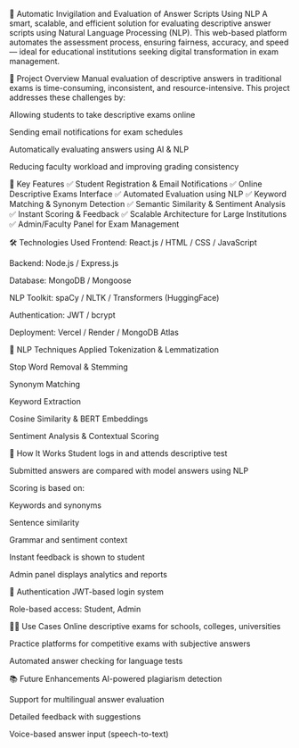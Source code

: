 🧠 Automatic Invigilation and Evaluation of Answer Scripts Using NLP
A smart, scalable, and efficient solution for evaluating descriptive answer scripts using Natural Language Processing (NLP). This web-based platform automates the assessment process, ensuring fairness, accuracy, and speed — ideal for educational institutions seeking digital transformation in exam management.



📌 Project Overview
Manual evaluation of descriptive answers in traditional exams is time-consuming, inconsistent, and resource-intensive. This project addresses these challenges by:

Allowing students to take descriptive exams online

Sending email notifications for exam schedules

Automatically evaluating answers using AI & NLP

Reducing faculty workload and improving grading consistency

🎯 Key Features
✅ Student Registration & Email Notifications
✅ Online Descriptive Exams Interface
✅ Automated Evaluation using NLP
✅ Keyword Matching & Synonym Detection
✅ Semantic Similarity & Sentiment Analysis
✅ Instant Scoring & Feedback
✅ Scalable Architecture for Large Institutions
✅ Admin/Faculty Panel for Exam Management

🛠️ Technologies Used
Frontend: React.js / HTML / CSS / JavaScript

Backend: Node.js / Express.js

Database: MongoDB / Mongoose

NLP Toolkit: spaCy / NLTK / Transformers (HuggingFace)

Authentication: JWT / bcrypt

Deployment: Vercel / Render / MongoDB Atlas

🧠 NLP Techniques Applied
Tokenization & Lemmatization

Stop Word Removal & Stemming

Synonym Matching

Keyword Extraction

Cosine Similarity & BERT Embeddings

Sentiment Analysis & Contextual Scoring


🧪 How It Works
Student logs in and attends descriptive test

Submitted answers are compared with model answers using NLP

Scoring is based on:

Keywords and synonyms

Sentence similarity

Grammar and sentiment context

Instant feedback is shown to student

Admin panel displays analytics and reports

🔐 Authentication
JWT-based login system

Role-based access: Student, Admin


🧑‍🎓 Use Cases
Online descriptive exams for schools, colleges, universities

Practice platforms for competitive exams with subjective answers

Automated answer checking for language tests

📚 Future Enhancements
AI-powered plagiarism detection

Support for multilingual answer evaluation

Detailed feedback with suggestions

Voice-based answer input (speech-to-text)


